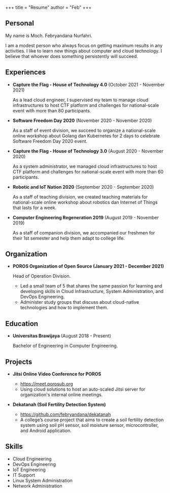 +++
title = "Resume"
author = "Feb"
+++

## Personal

My name is Moch. Febryandana Nurfahri.

I am a modest person who always focus on getting maximum results in any activities. I like to learn new things about computer and cloud technology. I believe that whoever does something persistently will succeed.

## Experiences

- **Capture the Flag - House of Technology 4.0** (October 2021 - November 2021)

    As a lead cloud engineer, I supervised my team to manage cloud infrastructures to host CTF platform and challenges for national-scale event with more than 80 participants.

- **Software Freedom Day 2020** (November 2020 - November 2020)

    As a staff of event division, we succeed to organize a national-scale online workshop about Golang dan Kubernetes for 2 days to celebrate Software Freedom Day 2020 event.

- **Capture the Flag - House of Technology 3.0** (August 2020 - November 2020)

    As a system administrator, we managed cloud infrastructures to host CTF platform and challenges for national-scale event with more than 60 participants.

- **Robotic and IoT Nation 2020** (September 2020 - September 2020)

    As a staff of teaching division, we created teaching materials for national-scale online workshop about robotics dan Internet of Things that lasts for a week.

- **Computer Engineering Regeneration 2019** (August 2019 - November 2019)

    As a staff of companion division, we accompanied our freshmen for their 1st semester and help them adapt to college life.

## Organization

- **POROS Organization of Open Source (January 2021 - December 2021)**

    Head of Operation Division.

  - Led a small team of 5 that shares the same passion for learning and developing skills in Cloud Infrastructure, System Administration, and DevOps Engineering.
  - Administer study groups that discuss about cloud-native technologies and how to implement them.

## Education

- **Universitas Brawijaya** (August 2018 - Present)
  
    Bachelor of Engineering in Computer Engineering.

## Projects

- **Jitsi Online Video Conference for POROS**
  - <https://meet.porosub.org>
  - Using cloud solutions to host an auto-scaled Jitsi server for organization's internal online meetings.

- **Dekatanah (Soil Fertility Detection System)**
  - <https://github.com/febryandana/dekatanah>
  - A college’s course project that aims to create a soil fertility detection system using soil pH sensor, soil moisture sensor, microcontroller, and Android application.

## Skills

- Cloud Engineering
- DevOps Engineering
- IoT Engineering
- IT Support
- Linux System Administration
- Network Administration
